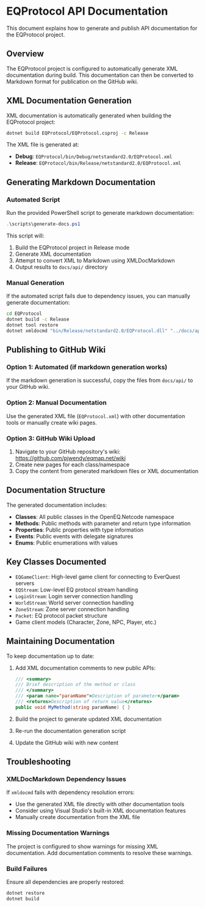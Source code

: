 # EQProtocol API Documentation

This document explains how to generate and publish API documentation for the EQProtocol project.

## Overview

The EQProtocol project is configured to automatically generate XML documentation during build. This documentation can then be converted to Markdown format for publication on the GitHub wiki.

## XML Documentation Generation

XML documentation is automatically generated when building the EQProtocol project:

```bash
dotnet build EQProtocol/EQProtocol.csproj -c Release
```

The XML file is generated at:
- **Debug**: `EQProtocol/bin/Debug/netstandard2.0/EQProtocol.xml`
- **Release**: `EQProtocol/bin/Release/netstandard2.0/EQProtocol.xml`

## Generating Markdown Documentation

### Automated Script

Run the provided PowerShell script to generate markdown documentation:

```powershell
.\scripts\generate-docs.ps1
```

This script will:
1. Build the EQProtocol project in Release mode
2. Generate XML documentation
3. Attempt to convert XML to Markdown using XMLDocMarkdown
4. Output results to `docs/api/` directory

### Manual Generation

If the automated script fails due to dependency issues, you can manually generate documentation:

```bash
cd EQProtocol
dotnet build -c Release
dotnet tool restore
dotnet xmldocmd "bin/Release/netstandard2.0/EQProtocol.dll" "../docs/api" --source https://github.com/pjwendy/eqmap.net --newline lf --clean --namespace OpenEQ
```

## Publishing to GitHub Wiki

### Option 1: Automated (if markdown generation works)
If the markdown generation is successful, copy the files from `docs/api/` to your GitHub wiki.

### Option 2: Manual Documentation
Use the generated XML file (`EQProtocol.xml`) with other documentation tools or manually create wiki pages.

### Option 3: GitHub Wiki Upload
1. Navigate to your GitHub repository's wiki: https://github.com/pjwendy/eqmap.net/wiki
2. Create new pages for each class/namespace
3. Copy the content from generated markdown files or XML documentation

## Documentation Structure

The generated documentation includes:

- **Classes**: All public classes in the OpenEQ.Netcode namespace
- **Methods**: Public methods with parameter and return type information
- **Properties**: Public properties with type information
- **Events**: Public events with delegate signatures
- **Enums**: Public enumerations with values

## Key Classes Documented

- `EQGameClient`: High-level game client for connecting to EverQuest servers
- `EQStream`: Low-level EQ protocol stream handling
- `LoginStream`: Login server connection handling
- `WorldStream`: World server connection handling  
- `ZoneStream`: Zone server connection handling
- `Packet`: EQ protocol packet structure
- Game client models (Character, Zone, NPC, Player, etc.)

## Maintaining Documentation

To keep documentation up to date:

1. Add XML documentation comments to new public APIs:
   ```csharp
   /// <summary>
   /// Brief description of the method or class
   /// </summary>
   /// <param name="paramName">Description of parameter</param>
   /// <returns>Description of return value</returns>
   public void MyMethod(string paramName) { }
   ```

2. Build the project to generate updated XML documentation
3. Re-run the documentation generation script
4. Update the GitHub wiki with new content

## Troubleshooting

### XMLDocMarkdown Dependency Issues
If `xmldocmd` fails with dependency resolution errors:
- Use the generated XML file directly with other documentation tools
- Consider using Visual Studio's built-in XML documentation features
- Manually create documentation from the XML file

### Missing Documentation Warnings
The project is configured to show warnings for missing XML documentation. Add documentation comments to resolve these warnings.

### Build Failures
Ensure all dependencies are properly restored:
```bash
dotnet restore
dotnet build
```